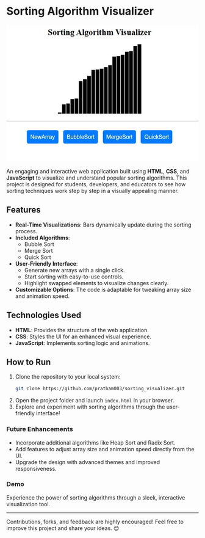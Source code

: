 # Sorting Algorithm Visualizer  

![Sorting Visualizer Screenshot](img.jpeg)

An engaging and interactive web application built using **HTML**, **CSS**, and **JavaScript** to visualize and understand popular sorting algorithms. This project is designed for students, developers, and educators to see how sorting techniques work step by step in a visually appealing manner.  

## Features  
- **Real-Time Visualizations**: Bars dynamically update during the sorting process.  
- **Included Algorithms**:  
  - Bubble Sort  
  - Merge Sort  
  - Quick Sort  
- **User-Friendly Interface**:  
  - Generate new arrays with a single click.  
  - Start sorting with easy-to-use controls.  
  - Highlight swapped elements to visualize changes clearly.  
- **Customizable Options**: The code is adaptable for tweaking array size and animation speed.  

## Technologies Used  
- **HTML**: Provides the structure of the web application.  
- **CSS**: Styles the UI for an enhanced visual experience.  
- **JavaScript**: Implements sorting logic and animations.  

## How to Run  
1. Clone the repository to your local system:  
   ```bash
   git clone https://github.com/pratham003/sorting_visualizer.git
2. Open the project folder and launch `index.html` in your browser.  
3. Explore and experiment with sorting algorithms through the user-friendly interface!  

### Future Enhancements  
- Incorporate additional algorithms like Heap Sort and Radix Sort.  
- Add features to adjust array size and animation speed directly from the UI.  
- Upgrade the design with advanced themes and improved responsiveness.  

### Demo  
Experience the power of sorting algorithms through a sleek, interactive visualization tool.  

---

Contributions, forks, and feedback are highly encouraged! Feel free to improve this project and share your ideas. 😊  
